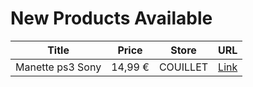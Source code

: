 # New Products Available

| Title | Price | Store | URL |
|---|---|---|---|
| Manette ps3 Sony | 14,99 € | COUILLET | [Link](https://www.cashconverters.be/fr/accessoires-jeux-video/880854-manette-ps3-sony.html) |
